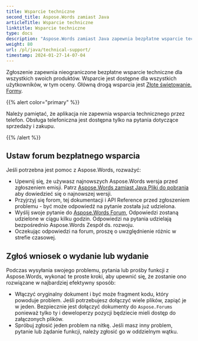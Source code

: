 ```yaml
---
title: Wsparcie techniczne
second_title: Aspose.Words zamiast Java
articleTitle: Wsparcie techniczne
linktitle: Wsparcie techniczne
type: docs
description: "Aspose.Words zamiast Java zapewnia bezpłatne wsparcie techniczne dostępne dla wszystkich użytkowników. Prosimy o zgłoszenie swojego pytania, wydania lub prośby o podanie funkcji za pomocą Forum Bezpłatne Wsparcie."
weight: 80
url: /pl/java/technical-support/
timestamp: 2024-01-27-14-07-04
---
```


Zgłoszenie zapewnia nieograniczone bezpłatne wsparcie techniczne dla wszystkich swoich produktów. Wsparcie jest dostępne dla wszystkich użytkowników, w tym oceny. Główną drogą wsparcia jest [Złote świętowanie. Formy](https://forum.aspose.com/c/words/8).

{{% alert color="primary" %}}

Należy pamiętać, że aplikacja nie zapewnia wsparcia technicznego przez telefon. Obsługa telefoniczna jest dostępna tylko na pytania dotyczące sprzedaży i zakupu.

{{% /alert %}}

## Ustaw forum bezpłatnego wsparcia

Jeśli potrzebna jest pomoc z Aspose.Words, rozważyć:

* Upewnij się, że używasz najnowszych Aspose.Words wersja przed zgłoszeniem emisji. Patrz [Aspose.Words zamiast Java Pliki do pobrania](https://releases.aspose.com/words/java/) aby dowiedzieć się o najnowszej wersji.
* Przyjrzyj się forom, tej dokumentacji i API Reference przed zgłoszeniem problemu - być może odpowiedź na pytanie została już udzielona.
* Wyślij swoje pytanie do [Aspose.Words Forum](https://forum.aspose.com/c/words/8), Odpowiedzi zostaną udzielone w ciągu kilku godzin. Odpowiedzi na pytania udzielają bezpośrednio Aspose.Words Zespół ds. rozwoju.
* Oczekując odpowiedzi na forum, proszę o uwzględnienie różnic w strefie czasowej.

## Zgłoś wniosek o wydanie lub wydanie

Podczas wysyłania swojego problemu, pytania lub prośby funkcji z Aspose.Words, wykonać te proste kroki, aby upewnić się, że zostanie ono rozwiązane w najbardziej efektywny sposób:

* Włączyć oryginalny dokument i być może fragment kodu, który powoduje problem. Jeśli potrzebujesz dołączyć wiele plików, zapiąć je w jeden. Bezpiecznie jest dołączyć dokumenty do `Aspose.Forums` ponieważ tylko ty i deweloperzy pozycji będziecie mieli dostęp do załączonych plików.
* Spróbuj zgłosić jeden problem na nitkę. Jeśli masz inny problem, pytanie lub żądanie funkcji, należy zgłosić go w oddzielnym wątku.
